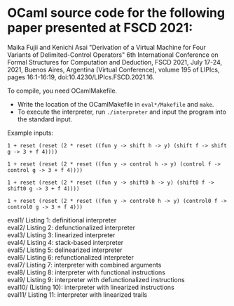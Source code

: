 # OCaml source code for the following paper presented at FSCD 2021:  

Maika Fujii and Kenichi Asai
"Derivation of a Virtual Machine for
 Four Variants of Delimited-Control Operators"
6th International Conference on Formal Structures for Computation and
Deduction, FSCD 2021, July 17-24, 2021, Buenos Aires, Argentina
(Virtual Conference), volume 195 of LIPIcs, pages 16:1-16:19,
doi:10.4230/LIPIcs.FSCD.2021.16.  

To compile, you need OCamlMakefile.  
- Write the location of the OCamlMakefile in `eval*/Makefile` and `make`.  
- To execute the interpreter, run `./interpreter` and input the program into the standard input.  

Example inputs:  
```
1 + reset (reset (2 * reset ((fun y -> shift h -> y) (shift f -> shift g -> 3 + f 4))))

1 + reset (reset (2 * reset ((fun y -> control h -> y) (control f -> control g -> 3 + f 4))))

1 + reset (reset (2 * reset ((fun y -> shift0 h -> y) (shift0 f -> shift0 g -> 3 + f 4))))

1 + reset (reset (2 * reset ((fun y -> control0 h -> y) (control0 f -> control0 g -> 3 + f 4)))
```  

eval1/		Listing 1: definitional interpreter  
eval2/		Listing 2: defunctionalized interpreter  
eval3/		Listing 3: linearized interpreter  
eval4/		Listing 4: stack-based interpreter  
eval5/		Listing 5: delinearized interpreter  
eval6/		Listing 6: refunctionalized interpreter  
eval7/		Listing 7: interpreter with combined arguments  
eval8/		Listing 8: interpreter with functional instructions  
eval9/		Listing 9: interpreter with defunctionalized instructions  
eval10/		(Listing 10): interpreter with linearized instructions  
eval11/		Listing 11: interpreter with linearized trails  
